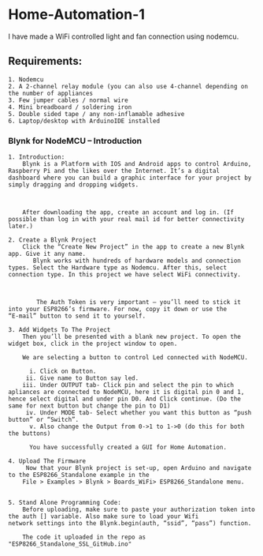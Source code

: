 # Home-Automation-1
I have made a WiFi controlled light and fan connection using nodemcu.

## Requirements: 
    1. Nodemcu
    2. A 2-channel relay module (you can also use 4-channel depending on the number of appliances
    3. Few jumper cables / normal wire
    4. Mini breadboard / soldering iron
    5. Double sided tape / any non-inflamable adhesive
    6. Laptop/desktop with ArduinoIDE installed
    
### Blynk for NodeMCU – Introduction
    1. Introduction:
        Blynk is a Platform with IOS and Android apps to control Arduino, Raspberry Pi and the likes over the Internet. It’s a digital            dashboard where you can build a graphic interface for your project by simply dragging and dropping widgets.
        
        
        
        After downloading the app, create an account and log in. (If possible than log in with your real mail id for better connectivity          later.)
        
    2. Create a Blynk Project
        Click the “Create New Project” in the app to create a new Blynk app. Give it any name.
           Blynk works with hundreds of hardware models and connection types. Select the Hardware type as Nodemcu. After this, select           connection type. In this project we have select WiFi connectivity.
            
           
           
            The Auth Token is very important – you’ll need to stick it into your ESP8266’s firmware. For now, copy it down or use the           “E-mail” button to send it to yourself.
            
    3. Add Widgets To The Project
        Then you’ll be presented with a blank new project. To open the widget box, click in the project window to open.

        We are selecting a button to control Led connected with NodeMCU.

          i. Click on Button.
         ii. Give name to Button say led.                                    
        iii. Under OUTPUT tab- Click pin and select the pin to which apliances are connected to NodeMCU, here it is digital pin 0 and 1,            hence select digital and under pin D0. And Click continue. (Do the same for next button but change the pin to D1)
         iv. Under MODE tab- Select whether you want this button as “push button” or “Switch”.
          v. Also change the Output from 0->1 to 1->0 (do this for both the buttons)
          
          You have successfully created a GUI for Home Automation.
          
    4. Upload The Firmware
         Now that your Blynk project is set-up, open Arduino and navigate to the ESP8266_Standalone example in the 
        File > Examples > Blynk > Boards_WiFi> ESP8266_Standalone menu.
        
        
    5. Stand Alone Programming Code:
        Before uploading, make sure to paste your authorization token into the auth [] variable. Also make sure to load your Wifi              network settings into the Blynk.begin(auth, “ssid”, “pass”) function.   
        
        The code it uploaded in the repo as "ESP8266_Standalone_SSL_GitHub.ino"


            
           
